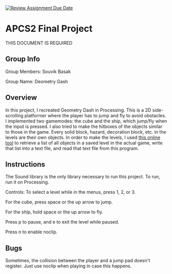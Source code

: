 [![Review Assignment Due Date](https://classroom.github.com/assets/deadline-readme-button-24ddc0f5d75046c5622901739e7c5dd533143b0c8e959d652212380cedb1ea36.svg)](https://classroom.github.com/a/syDSSnTt)
# APCS2 Final Project
THIS DOCUMENT IS REQUIRED
## Group Info
Group Members: Souvik Basak

Group Name: Deometry Gash
## Overview

In this project, I recreated Geometry Dash in Processing. This is a 2D side-scrolling platformer where the player has to jump and fly to avoid obstacles. I implemented two gamemodes: the cube and the ship, which jump/fly when the input is pressed. I also tried to make the hitboxes of the objects similar to those in the game. Every solid block, hazard, decoration block, etc. in the levels are their own objects. In order to make the levels, I used [this online tool](https://github.com/Folleach/GeometryDashAPI) to retrieve a list of all objects in a saved level in the actual game, write that list into a text file, and read that text file from this program.

## Instructions
The Sound library is the only library necessary to run this project. To run, run it on Processing.

Controls:
To select a level while in the menus, press 1, 2, or 3.

For the cube, press space or the up arrow to jump.

For the ship, hold space or the up arrow to fly.

Press p to pause, and e to exit the level while paused.

Press n to enable noclip.

## Bugs
Sometimes, the collision between the player and a jump pad doesn't register. Just use noclip when playing in case this happens.
